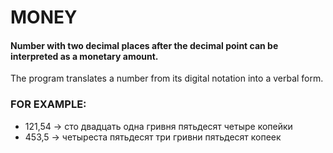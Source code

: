 # MONEY
#### Number with two decimal places after the decimal point can be interpreted as a monetary amount.

The program translates a number from its digital notation into a verbal form.

### FOR EXAMPLE:
- 121,54 -> сто двадцать одна гривня пятьдесят четыре копейки
- 453,5 -> четыреста пятьдесят три гривни пятьдесят копеек